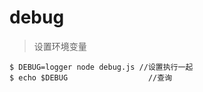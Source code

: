 # debug

> 设置环境变量

```
$ DEBUG=logger node debug.js //设置执行一起
$ echo $DEBUG                  //查询
```
